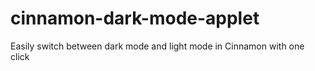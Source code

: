 # cinnamon-dark-mode-applet
Easily switch between dark mode and light mode in Cinnamon with one click
